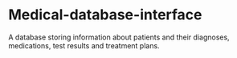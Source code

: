 # Medical-database-interface
A database storing information about patients and their diagnoses, medications, test results and treatment plans.
